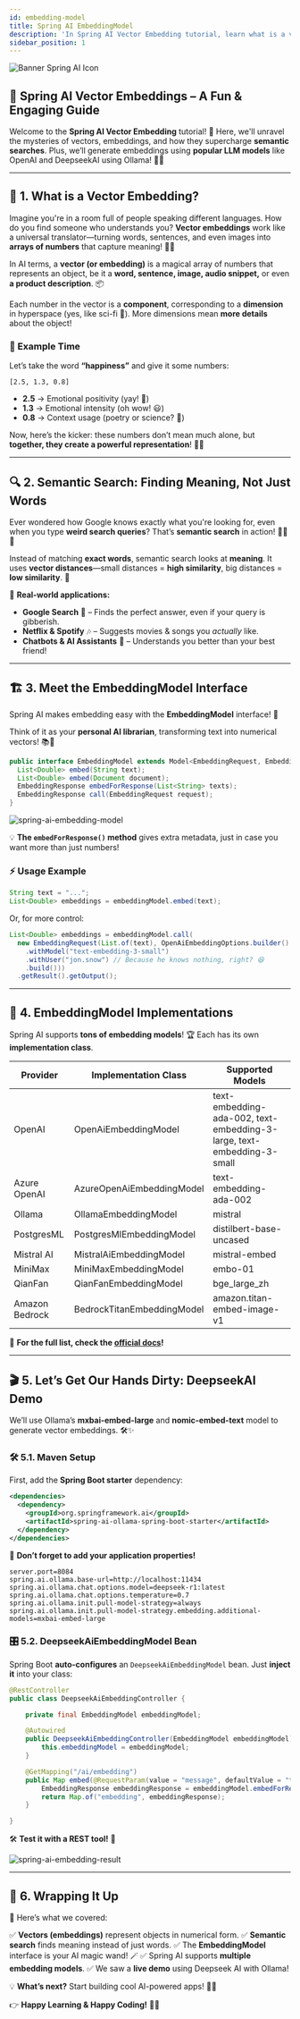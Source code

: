 ```yaml
---
id: embedding-model
title: Spring AI EmbeddingModel
description: 'In Spring AI Vector Embedding tutorial, learn what is a vector or embedding, how it helps in semantic searches, and how to generate embeddings using AI.'
sidebar_position: 1
---
```

![Banner Spring AI Icon](@site/static/img/kits/spring-ai/spring_ai_logo.png)

## 🚀 Spring AI Vector Embeddings – A Fun & Engaging Guide

Welcome to the **Spring AI Vector Embedding** tutorial! 🎉 Here, we'll unravel the mysteries of vectors, embeddings, and how they supercharge **semantic searches**. Plus, we’ll generate embeddings using **popular LLM models** like OpenAI and DeepseekAI using Ollama! 🤖✨

---

## 🤔 1. What is a Vector Embedding?

Imagine you're in a room full of people speaking different languages. How do you find someone who understands you? **Vector embeddings** work like a universal translator—turning words, sentences, and even images into **arrays of numbers** that capture meaning! 🔢💡

In AI terms, a **vector (or embedding)** is a magical array of numbers that represents an object, be it a **word, sentence, image, audio snippet,** or even **a product description**. 📦

Each number in the vector is a **component**, corresponding to a **dimension** in hyperspace (yes, like sci-fi 🚀). More dimensions mean **more details** about the object!

### 🌟 Example Time

Let’s take the word **“happiness”** and give it some numbers:

```plaintext
[2.5, 1.3, 0.8]
```

- **2.5** → Emotional positivity (yay! 🎉)
- **1.3** → Emotional intensity (oh wow! 😃)
- **0.8** → Context usage (poetry or science? 🤔)

Now, here’s the kicker: these numbers don’t mean much alone, but **together, they create a powerful representation**! 🧠✨

---

## 🔍 2. Semantic Search: Finding Meaning, Not Just Words

Ever wondered how Google knows exactly what you're looking for, even when you type **weird search queries**? That’s **semantic search** in action! 🕵️‍♂️💡

Instead of matching **exact words**, semantic search looks at **meaning**. It uses **vector distances**—small distances = **high similarity**, big distances = **low similarity**. 🔬

🚀 **Real-world applications:**

- **Google Search** 🧐 – Finds the perfect answer, even if your query is gibberish.
- **Netflix & Spotify** 🎶 – Suggests movies & songs you *actually* like.
- **Chatbots & AI Assistants** 🤖 – Understands you better than your best friend!

---

## 🏗 3. Meet the **EmbeddingModel** Interface

Spring AI makes embedding easy with the **EmbeddingModel** interface! 🎯

Think of it as your **personal AI librarian**, transforming text into numerical vectors! 📚🔢

```java
public interface EmbeddingModel extends Model<EmbeddingRequest, EmbeddingResponse> {
  List<Double> embed(String text);
  List<Double> embed(Document document);
  EmbeddingResponse embedForResponse(List<String> texts);
  EmbeddingResponse call(EmbeddingRequest request);
}
```

![spring-ai-embedding-model](@site/static/img/kits/spring-ai/spring-ai-embedding-model.png)

💡 **The `embedForResponse()` method** gives extra metadata, just in case you want more than just numbers!

### ⚡ Usage Example

```java
String text = "...";
List<Double> embeddings = embeddingModel.embed(text);
```

Or, for more control:

```java
List<Double> embeddings = embeddingModel.call(
  new EmbeddingRequest(List.of(text), OpenAiEmbeddingOptions.builder()
    .withModel("text-embedding-3-small")
    .withUser("jon.snow") // Because he knows nothing, right? 😆
    .build()))
  .getResult().getOutput();
```

---

## 🚀 4. EmbeddingModel Implementations

Spring AI supports **tons of embedding models**! 🏆 Each has its own **implementation class**.

| Provider         | Implementation Class            | Supported Models |
|-----------------|---------------------------------|------------------|
| OpenAI         | OpenAiEmbeddingModel           | text-embedding-ada-002, text-embedding-3-large, text-embedding-3-small |
| Azure OpenAI   | AzureOpenAiEmbeddingModel      | text-embedding-ada-002 |
| Ollama         | OllamaEmbeddingModel          | mistral |
| PostgresML     | PostgresMlEmbeddingModel      | distilbert-base-uncased |
| Mistral AI     | MistralAiEmbeddingModel       | mistral-embed |
| MiniMax        | MiniMaxEmbeddingModel         | embo-01 |
| QianFan        | QianFanEmbeddingModel         | bge_large_zh |
| Amazon Bedrock | BedrockTitanEmbeddingModel    | amazon.titan-embed-image-v1 |

📜 **For the full list, check the [official docs](https://docs.spring.io/spring-ai/reference/api/embeddings.html)!**

---

## 🎬 5. Let’s Get Our Hands Dirty: DeepseekAI Demo

We’ll use Ollama’s **mxbai-embed-large** and **nomic-embed-text** model to generate vector embeddings. 🛠✨

### 🛠 5.1. Maven Setup

First, add the **Spring Boot starter** dependency:

```xml
<dependencies>
  <dependency>
    <groupId>org.springframework.ai</groupId>
    <artifactId>spring-ai-ollama-spring-boot-starter</artifactId>
  </dependency>
</dependencies>
```

🔑 **Don’t forget to add your application properties!**

```properties
server.port=8084
spring.ai.ollama.base-url=http://localhost:11434
spring.ai.ollama.chat.options.model=deepseek-r1:latest
spring.ai.ollama.chat.options.temperature=0.7
spring.ai.ollama.init.pull-model-strategy=always
spring.ai.ollama.init.pull-model-strategy.embedding.additional-models=mxbai-embed-large
```

### 🎛 5.2. DeepseekAiEmbeddingModel Bean

Spring Boot **auto-configures** an `DeepseekAiEmbeddingModel` bean. Just **inject it** into your class:

```java
@RestController
public class DeepseekAiEmbeddingController {

    private final EmbeddingModel embeddingModel;

    @Autowired
    public DeepseekAiEmbeddingController(EmbeddingModel embeddingModel) {
        this.embeddingModel = embeddingModel;
    }

    @GetMapping("/ai/embedding")
    public Map embed(@RequestParam(value = "message", defaultValue = "tell me a joke") String message) {
        EmbeddingResponse embeddingResponse = embeddingModel.embedForResponse(List.of(message));
        return Map.of("embedding", embeddingResponse);
    }

}
```

🛠 **Test it with a REST tool!** 🚀

![spring-ai-embedding-result](@site/static/img/kits/spring-ai/spring-ai-embedding-result.png)

---

## 🎯 6. Wrapping It Up

🎉 Here’s what we covered:

✅ **Vectors (embeddings)** represent objects in numerical form.
✅ **Semantic search** finds meaning instead of just words.
✅ The **EmbeddingModel** interface is your AI magic wand! 🪄
✅ Spring AI supports **multiple embedding models**.
✅ We saw a **live demo** using Deepseek AI with Ollama!

💡 **What’s next?** Start building cool AI-powered apps! 🚀💡

👉 **Happy Learning & Happy Coding!** 🦾🔥

